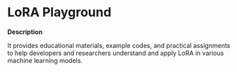 # LoRA Playground

**Description**

It provides educational materials, example codes, and practical assignments to help developers and researchers understand and apply LoRA in various machine learning models.
